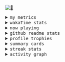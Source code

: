 [![🐙](https://hits.seeyoufarm.com/api/count/incr/badge.svg?url=https%3A%2F%2Fgithub.com%2Fktnkk%2Fhit-counter&count_bg=%23070707&title_bg=%23070707&icon=&icon_color=%23E7E7E7&title=visitors&edge_flat=true)](https://hits.seeyoufarm.com)

<details>
  <summary> <samp>my metrics</samp></summary>
  
  <br>
  
 ![🐳](https://github.com/kkhys/kkhys/blob/main/github-metrics.svg)
  
  ***
</details>

<details>
  <summary> <samp>wakaTime stats</samp></summary>
  
  <br>
  
<!--START_SECTION:waka-->
![Code Time](http://img.shields.io/badge/Code%20Time-4%2C870%20hrs%2033%20mins-blue)

**🐱 My GitHub Data** 

> 📦 5.2 MB Used in GitHub's Storage 
 > 
> 🏆 2,587 Contributions in the Year 2024
 > 
> 💼 Opted to Hire
 > 
> 📜 9 Public Repositories 
 > 
> 🔑 23 Private Repositories 
 > 
**I'm an Early 🐤** 

```text
🌞 Morning                9555 commits        ███████░░░░░░░░░░░░░░░░░░   28.72 % 
🌆 Daytime                7094 commits        █████░░░░░░░░░░░░░░░░░░░░   21.33 % 
🌃 Evening                14152 commits       ███████████░░░░░░░░░░░░░░   42.54 % 
🌙 Night                  2465 commits        ██░░░░░░░░░░░░░░░░░░░░░░░   07.41 % 
```
📅 **I'm Most Productive on Sunday** 

```text
Monday                   4004 commits        ███░░░░░░░░░░░░░░░░░░░░░░   12.04 % 
Tuesday                  4587 commits        ███░░░░░░░░░░░░░░░░░░░░░░   13.79 % 
Wednesday                4663 commits        ████░░░░░░░░░░░░░░░░░░░░░   14.02 % 
Thursday                 4565 commits        ███░░░░░░░░░░░░░░░░░░░░░░   13.72 % 
Friday                   4823 commits        ████░░░░░░░░░░░░░░░░░░░░░   14.50 % 
Saturday                 4953 commits        ████░░░░░░░░░░░░░░░░░░░░░   14.89 % 
Sunday                   5671 commits        ████░░░░░░░░░░░░░░░░░░░░░   17.05 % 
```


📊 **This Week I Spent My Time On** 

```text
🕑︎ Time Zone: Asia/Tokyo

💬 Programming Languages: 
Other                    39 hrs 38 mins      ███████████████████░░░░░░   77.24 % 
Java                     3 hrs 34 mins       ██░░░░░░░░░░░░░░░░░░░░░░░   06.96 % 
MDX                      3 hrs 14 mins       ██░░░░░░░░░░░░░░░░░░░░░░░   06.32 % 
HTML                     1 hr 22 mins        █░░░░░░░░░░░░░░░░░░░░░░░░   02.68 % 
Play2                    1 hr 1 min          █░░░░░░░░░░░░░░░░░░░░░░░░   02.01 % 

🔥 Editors: 
Chrome                   41 hrs              ████████████████████░░░░░   79.90 % 
IntelliJ IDEA            7 hrs 44 mins       ████░░░░░░░░░░░░░░░░░░░░░   15.10 % 
WebStorm                 2 hrs 6 mins        █░░░░░░░░░░░░░░░░░░░░░░░░   04.10 % 
Unknown Editor           27 mins             ░░░░░░░░░░░░░░░░░░░░░░░░░   00.91 % 

💻 Operating System: 
Mac                      51 hrs 19 mins      █████████████████████████   100.00 % 
```


 Last Updated on 2024/10/18 18:43:59 UTC
<!--END_SECTION:waka-->
  
  ***
</details>


<details>
  <summary> <samp>now playing</samp></summary>
  
  <br>
 
 [![🐟](https://spotify-github-profile.vercel.app/api/view?uid=31ryofms4dnv7mrohhepo4c4zgqu&cover_image=true&theme=default&show_offline=false&background_color=121212&bar_color=53b14f&bar_color_cover=false)](https://open.spotify.com/user/31ryofms4dnv7mrohhepo4c4zgqu)
  
  ***
</details>

<details>
  <summary> <samp>github readme stats</samp></summary>
  
  <br>
  
 <p align="left"> 
  <img alt="🐠" src="https://github-readme-stats.vercel.app/api?username=kkhys&count_private=true&show_icons=true&theme=dark&include_all_commits=true" />
  <img alt="🐟" src="https://github-readme-stats.vercel.app/api/top-langs/?username=kkhys&layout=compact&theme=dark&langs_count=10&hide=HTML,CSS,SCSS" />
</p>
  
  ***
</details>

<details>
  <summary> <samp>profile trophies</samp></summary>
  
  <br>
  
  [![🐬](https://github-profile-trophy.vercel.app/?username=kkhys&rank=SECRET,SSS,SS,S,AAA,AA,A&theme=darkhub&row=1&margin-w=10&no-bg=true)](https://github.com/ryo-ma/github-profile-trophy)
  
  ***
</details>

<details>
  <summary> <samp>summary cards</samp></summary>
  
  <br>
  
  ![🐋](https://github-profile-summary-cards.vercel.app/api/cards/profile-details?username=kkhys&theme=github_dark)
  ![🦑](https://github-profile-summary-cards.vercel.app/api/cards/repos-per-language?username=kkhys&theme=github_dark)
  ![🦭](https://github-profile-summary-cards.vercel.app/api/cards/most-commit-language?username=kkhys&theme=github_dark)
  ![🦀](https://github-profile-summary-cards.vercel.app/api/cards/stats?username=kkhys&theme=github_dark)
  ![🦈](https://github-profile-summary-cards.vercel.app/api/cards/productive-time?username=kkhys&theme=github_dark)
  
  ***
</details>

<details>
  <summary> <samp>streak stats</samp></summary>
  
  <br>
  
  [![🐠](http://github-readme-streak-stats.herokuapp.com?user=kkhys&theme=dark)](https://git.io/streak-stats)
  
  ***
</details>

<details>
  <summary> <samp>activity graph</samp></summary>
  
  <br>
  
  [![🐡](https://github-readme-activity-graph.vercel.app/graph?username=kkhys&theme=xcode)](https://github.com/ashutosh00710/github-readme-activity-graph)
  
  ***
</details>
